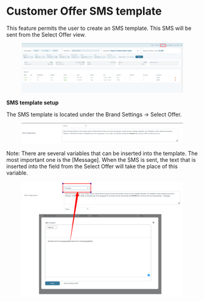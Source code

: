 # Customer Offer SMS template

This feature permits the user to create an SMS template. This SMS will be sent from the Select Offer view.

<figure><img src="../.gitbook/assets/image (273).png" alt=""><figcaption></figcaption></figure>

**SMS template setup**

The SMS template is located under the Brand Settings -> Select Offer.

<figure><img src="../.gitbook/assets/image (274).png" alt=""><figcaption></figcaption></figure>

Note: There are several variables that can be inserted into the template. The most important one is the \[Message]. When the SMS is sent, the text that is inserted into the field from the Select Offer will take the place of this variable.

<figure><img src="../.gitbook/assets/image (275).png" alt=""><figcaption></figcaption></figure>
